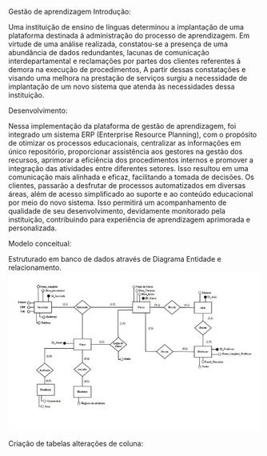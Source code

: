 Gestão de aprendizagem
Introdução:

Uma instituição de ensino de línguas determinou a implantação de uma plataforma destinada á administração do processo de aprendizagem. Em virtude de uma análise realizada, constatou-se a presença de uma abundância de dados redundantes, lacunas de comunicação interdepartamental e reclamações por partes dos clientes referentes á demora na execução de procedimentos, A partir dessas constatações e visando uma melhora na prestação de serviços surgiu a necessidade de implantação de um novo sistema que atenda às necessidades dessa instituição.

Desenvolvimento:

Nessa implementação da plataforma de gestão de aprendizagem, foi integrado um sistema ERP (Enterprise Resource Planning), com o propósito de otimizar os processos educacionais, centralizar as informações em único repositório, proporcionar assistência aos gestores na gestão dos recursos, aprimorar a eficiência dos procedimentos internos e promover a integração das atividades entre diferentes setores. Isso resultou em uma comunicação mais alinhada e eficaz, facilitando a tomada de decisões.
Os clientes, passarão a desfrutar de processos automatizados em diversas áreas, além de acesso simplificado ao suporte e ao conteúdo educacional por meio do novo sistema. Isso permitirá um acompanhamento de qualidade de seu desenvolvimento, devidamente monitorado pela instituição, contribuindo para experiência de aprendizagem aprimorada e personalizada.

Modelo conceitual:

Estruturado em banco de dados através de Diagrama Entidade e relacionamento.
![Modelo Conceitual](https://github.com/JuliaSilva75/Gest-o-de-Aprendizagem/blob/main/IMG/Modelo%20Conceitual.jpeg?raw=true)

Criação de tabelas alterações de coluna:

